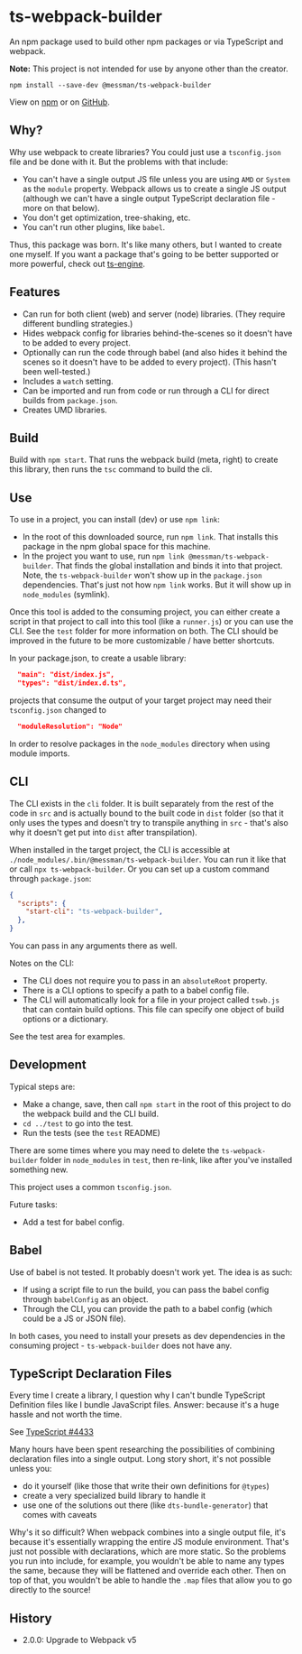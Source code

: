 # ts-webpack-builder

An npm package used to build other npm packages or via TypeScript and webpack. 

**Note:** This project is not intended for use by anyone other than the creator.

`npm install --save-dev @messman/ts-webpack-builder`

View on [npm](https://www.npmjs.com/package/@messman/ts-webpack-builder) or on [GitHub](https://github.com/messman/ts-webpack-builder).

## Why?

Why use webpack to create libraries? You could just use a `tsconfig.json` file and be done with it. But the problems with that include:
- You can't have a single output JS file unless you are using `AMD` or `System` as the `module` property. Webpack allows us to create a single JS output (although we can't have a single output TypeScript declaration file - more on that below).
- You don't get optimization, tree-shaking, etc.
- You can't run other plugins, like `babel`.

Thus, this package was born. It's like many others, but I wanted to create one myself. If you want a package that's going to be better supported or more powerful, check out [ts-engine](https://ts-engine.dev/).

## Features

- Can run for both client (web) and server (node) libraries. (They require different bundling strategies.)
- Hides webpack config for libraries behind-the-scenes so it doesn't have to be added to every project.
- Optionally can run the code through babel (and also hides it behind the scenes so it doesn't have to be added to every project). (This hasn't been well-tested.)
- Includes a `watch` setting.
- Can be imported and run from code or run through a CLI for direct builds from `package.json`.
- Creates UMD libraries.


## Build

Build with `npm start`. That runs the webpack build (meta, right) to create this library, then runs the `tsc` command to build the cli.

## Use

To use in a project, you can install (dev) or use `npm link`:
- In the root of this downloaded source, run `npm link`. That installs this package in the npm global space for this machine.
- In the project you want to use, run `npm link @messman/ts-webpack-builder`. That finds the global installation and binds it into that project. 
Note, the `ts-webpack-builder` won't show up in the `package.json` dependencies. That's just not how `npm link` works. But it will show up in `node_modules` (symlink).

Once this tool is added to the consuming project, you can either create a script in that project to call into this tool (like a `runner.js`) or you can use the CLI.
See the `test` folder for more information on both. The CLI should be improved in the future to be more customizable / have better shortcuts.

In your package.json, to create a usable library:
```json
  "main": "dist/index.js",
  "types": "dist/index.d.ts",
```

projects that consume the output of your target project may need their `tsconfig.json` changed to
```json
  "moduleResolution": "Node"
```
In order to resolve packages in the `node_modules` directory when using module imports.

## CLI

The CLI exists in the `cli` folder. It is built separately from the rest of the code in `src` and is actually bound to the built code in `dist` folder (so that it only uses the types and doesn't try to transpile anything in `src` - that's also why it doesn't get put into `dist` after transpilation).

When installed in the target project, the CLI is accessible at `./node_modules/.bin/@messman/ts-webpack-builder`. You can run it like that or call `npx ts-webpack-builder`. Or you can set up a custom command through `package.json`:

```json
{
  "scripts": {
    "start-cli": "ts-webpack-builder",
  },
}
```
You can pass in any arguments there as well.

Notes on the CLI:
- The CLI does not require you to pass in an `absoluteRoot` property. 
- There is a CLI options to specify a path to a babel config file.
- The CLI will automatically look for a file in your project called `tswb.js` that can contain build options. This file can specify one object of build options or a dictionary.

See the test area for examples.

## Development

Typical steps are:
- Make a change, save, then call `npm start` in the root of this project to do the webpack build and the CLI build.
- `cd ../test` to go into the test.
- Run the tests (see the `test` README)

There are some times where you may need to delete the `ts-webpack-builder` folder in `node_modules` in `test`, then re-link, like after you've installed something new.

This project uses a common `tsconfig.json`. 

Future tasks:
- Add a test for babel config.

## Babel

Use of babel is not tested. It probably doesn't work yet. The idea is as such:

- If using a script file to run the build, you can pass the babel config through `babelConfig` as an object.
- Through the CLI, you can provide the path to a babel config (which could be a JS or JSON file).

In both cases, you need to install your presets as dev dependencies in the consuming project - `ts-webpack-builder` does not have any.

## TypeScript Declaration Files

Every time I create a library, I question why I can't bundle TypeScript Definition files like I bundle JavaScript files. Answer: because it's a huge hassle and not worth the time.

See [TypeScript #4433](https://github.com/microsoft/TypeScript/issues/4433)

Many hours have been spent researching the possibilities of combining declaration files into a single output. Long story short, it's not possible unless you:
- do it yourself (like those that write their own definitions for `@types`)
- create a very specialized build library to handle it
- use one of the solutions out there (like `dts-bundle-generator`) that comes with caveats

Why's it so difficult? When webpack combines into a single output file, it's because it's essentially wrapping the entire JS module environment. That's just not possible with declarations, which are more static. So the problems you run into include, for example, you wouldn't be able to name any types the same, because they will be flattened and override each other. Then on top of that, you wouldn't be able to handle the `.map` files that allow you to go directly to the source!

## History

- 2.0.0: Upgrade to Webpack v5